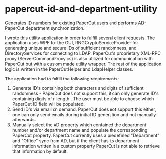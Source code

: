 # papercut-id-and-department-utility
Generates ID numbers for existing PaperCut users and performs AD-PaperCut department synchronization.

I wrote this utility application in order to fulfill several client requests. The application uses WPF for the GUI, RNGCryptoServiceProvider for generating unique and secure IDs of sufficient randomness, and DirectoryServices for connecting to LDAP. PaperCut's proprietary XML-RPC proxy (ServerCommandProxy.cs) is also utilized for communication with PaperCut but with a custom made utility wrapper. The rest of the application logic is written in the PaperCutHelper and LdapHelper classes.

The application had to fulfill the following requirements:
  1. Generate ID's containing both characters and digits of sufficient randomness - PaperCut does not support this, it can only       generate ID's containing digits of n length . The user must be able to choose which PaperCut ID field will be populated.
  2. Send ID's via email on demand. PaperCut does not support this either, one can only send emails during initial ID
      generation and not manually afterwards.
  3. Manually select the AD property which contained the department number and/or department name and populate the corresponding       PaperCut property. PaperCut currently uses a predefined "Department" and "Office" sync from AD, but if the client has its       department information written in a custom property PaperCut is not able to retrieve that information by default.
